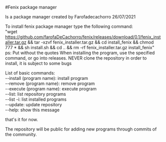 #Fenix package manager


Is a package manager created by Farofadecachorro 26/07/2021

To install fenix package manager type the following command:<br>
"wget https://github.com/farofaDeCachorro/fenix/releases/download/0.1/fenix_installer.tar.gz && tar -xzvf fenix_installer.tar.gz && cd install_fenix && chmod 777 * && sh install.sh && cd .. && rm -rf fenix_installer.tar.gz install_fenix"
<br>ps: Put without the quotes
When installing the program, use the specified command, or go into releases. NEVER clone the repository in order to install, it is subject to some bugs

List of basic commands:<br>
--install (program name): install program<br>
--remove (program name): remove program<br>
--execute (program name): execute program<br>
--list: list repository programs<br>
--list -i: list installed programs<br>
--update: update repository<br>
--help: show this message<br>
  
that's it for now.
 
The repository will be public for adding new programs through commits of the community.
